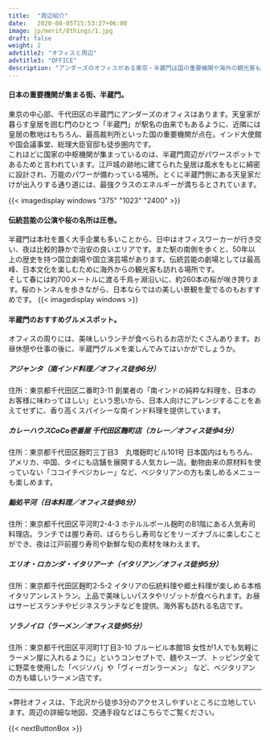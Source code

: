 ```yaml
---
title:  "周辺紹介"
date:   2020-08-05T15:53:27+06:00
image: jp/merit/8things/1.jpg
draft: false
weight: 2
advtitle2: "オフィスと周辺"
advtitle3: "OFFICE"
description: "アンダーズのオフィスがある東京・半蔵門は国の重要機関や海外の観光客も訪れる名所など、見どころが多い人気エリアです。 "
---
```


#### 日本の重要機関が集まる街、半蔵門。

東京の中心部、千代田区の半蔵門にアンダーズのオフィスはあります。天皇家が暮らす皇居を囲む門のひとつ「半蔵門」が駅名の由来でもあるように、近隣には皇居の敷地はもちろん、最高裁判所といった国の重要機関が点在。インド大使館や国会議事堂、総理大臣官邸も徒歩圏内です。   
これほどに国家の中枢機関が集まっているのは、半蔵門周辺がパワースポットであるためと言われています。江戸城の跡地に建てられた皇居は風水をもとに綿密に設計され、万能のパワーが備わっている場所。とくに半蔵門側にある天皇家だけが出入りする通り道には、最強クラスのエネルギーが満ちるとされています。

{{< imagedisplay windows "375" "1023" "2400" >}}

#### 伝統芸能の公演や桜の名所は圧巻。

半蔵門は本社を置く大手企業も多いことから、日中はオフィスワーカーが行き交い、夜は比較的静かで治安の良いエリアです。また駅の南側を歩くと、50年以上の歴史を持つ国立劇場や国立演芸場があります。伝統芸能の劇場としては最高峰、日本文化を楽しむために海外からの観光客も訪れる場所です。  
そして春には約700メートルに渡る千鳥ヶ淵沿いに、約260本の桜が咲き誇ります。桜のトンネルを歩きながら、日本ならではの美しい景観を愛でるのもおすすめです。 
{{< imagedisplay windows >}}

#### 半蔵門のおすすめグルメスポット。

オフィスの周りには、美味しいランチが食べられるお店がたくさんあります。お昼休憩や仕事の後に、半蔵門グルメを楽しんでみてはいかがでしょうか。

##### アジャンタ（南インド料理／オフィス徒歩6分） 

住所：東京都千代田区二番町3-11 
創業者の「南インドの純粋な料理を、日本のお客様に味わってほしい」という思いから、日本人向けにアレンジすることをあえてせずに、香り高くスパイシーな南インド料理を提供しています。

##### カレーハウスCoCo壱番屋 千代田区麹町店（カレー／オフィス徒歩4分） 

住所：東京都千代田区麹町三丁目3　丸増麹町ビル101号
日本国内はもちろん、アメリカ、中国、タイにも店舗を展開する人気カレー店。動物由来の原材料を使っていない「ココイチベジカレー」など、ベジタリアンの方も楽しめるメニューも楽しめます。

##### 鮨処平河（日本料理／オフィス徒歩8分） 

住所：東京都千代田区平河町2-4-3 
ホテルルポール麹町のB1階にある人気寿司料理店。ランチでは握り寿司、ばらちらし寿司などをリーズナブルに楽しむことができ、夜は江戸前握り寿司や新鮮な旬の素材を味わえます。

##### エリオ・ロカンダ・イタリアーナ（イタリアン／オフィス徒歩5分）

住所：東京都千代田区麹町2-5-2
イタリアの伝統料理や郷土料理が楽しめる本格イタリアンレストラン。上品で美味しいパスタやリゾットが食べられます。お昼はサービスランチやビジネスランチなどを提供。海外客も訪れる名店です。 

##### ソラノイロ（ラーメン／オフィス徒歩5分）

住所：東京都千代田区平河町1丁目3-10 ブルービル本館1B 
女性が1人でも気軽にラーメン屋に入れるように」というコンセプトで、麺やスープ、トッピング全てに野菜を使用した「ベジソバ」や「ヴィーガンラーメン」 など、ベジタリアンの方も嬉しいラーメン店です。

---

×弊社オフィスは、下北沢から徒歩3分のアクセスしやすいところに立地しています。周辺の詳細な地図、交通手段などはこちらでご覧ください。

{{< nextButtonBox >}}
